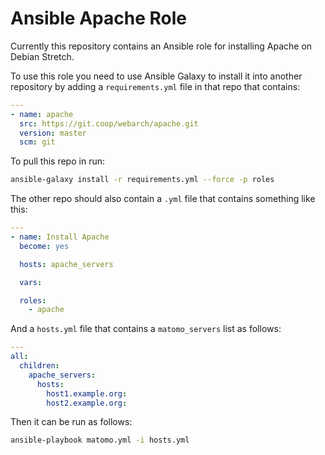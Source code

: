 # Ansible Apache Role

Currently this repository contains an Ansible role for installing Apache on Debian Stretch. 

To use this role you need to use Ansible Galaxy to install it into another repository by adding a `requirements.yml` file in that repo that contains:

```yml
---
- name: apache
  src: https://git.coop/webarch/apache.git
  version: master
  scm: git
```

To pull this repo in run:

```bash
ansible-galaxy install -r requirements.yml --force -p roles 
```

The other repo should also contain a `.yml` file that contains something like this:

```yml
---
- name: Install Apache
  become: yes

  hosts: apache_servers

  vars:

  roles:
    - apache
```

And a `hosts.yml` file that contains a `matomo_servers` list as follows: 

```yml
---
all:
  children:
    apache_servers:
      hosts:
        host1.example.org:
        host2.example.org:
```

Then it can be run as follows:

```bash
ansible-playbook matomo.yml -i hosts.yml
``` 
